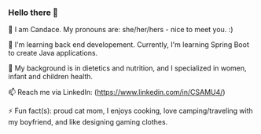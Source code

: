 ### Hello there 👋

🌱 I am Candace. My pronouns are: she/her/hers - nice to meet you. :)

🧠 I'm learning back end developement. Currently, I'm learning Spring Boot to create Java applications. 

🥗 My background is in dietetics and nutrition, and I specialized in women, infant and children health. 

📫 Reach me via LinkedIn: (https://www.linkedin.com/in/CSAMU4/) 

⚡ Fun fact(s): proud cat mom, I enjoys cooking, love camping/traveling with my boyfriend, and like designing gaming clothes. 

<!--
**CSAMU4/csamu4** is a ✨ _special_ ✨ repository because its `README.md` (this file) appears on your GitHub profile.

Here are some ideas to get you started:

- 🔭 I’m currently working on ...
- 🌱 I’m currently learning ...
- 👯 I’m looking to collaborate on ...
- 🤔 I’m looking for help with ...
- 💬 Ask me about ...
- 📫 How to reach me: ...
- 😄 Pronouns: ...
- ⚡ Fun fact: ...
-->
